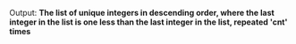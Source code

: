 Output: **The list of unique integers in descending order, where the last integer in the list is one less than the last integer in the list, repeated 'cnt' times**